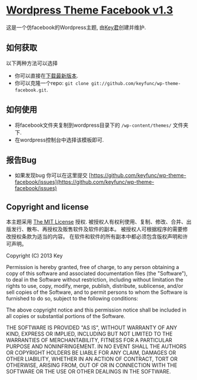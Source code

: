 # [Wordpress Theme Facebook v1.3](https://github.com/keyfunc/wp-theme-facebook)

这是一个仿facebook的Wordpress主题, 由[Key君](http://uloli.com/)创建并维护.

## 如何获取

以下两种方法可以选择

* 你可以直接在[下载最新版本](https://github.com/keyfunc/wp-theme-facebook/archive/master.zip).
* 你可以克隆一个repo: `git clone git://github.com/keyfunc/wp-theme-facebook.git`.

## 如何使用

* 将facebook文件夹复制到wordpress目录下的 `/wp-content/themes/` 文件夹下.
* 在wordpress控制台中选择该模板即可.

## 报告Bug

* 如果发现bug 你可以在这里提交 [https://github.com/keyfunc/wp-theme-facebook/issues](https://github.com/keyfunc/wp-theme-facebook/issues)

## Copyright and license

本主题采用 [The MIT License](http://opensource.org/licenses/MIT) 授权. 被授权人有权利使用、复制、修改、合并、出版发行、散布、再授权及贩售软件及软件的副本。
被授权人可根据程序的需要修改授权条款为适当的内容。
在软件和软件的所有副本中都必须包含版权声明和许可声明。

Copyright (C) 2013 Key

Permission is hereby granted, free of charge, to any person obtaining a copy of this software and associated documentation files (the "Software"), to deal in the Software without restriction, including without limitation the rights to use, copy, modify, merge, publish, distribute, sublicense, and/or sell copies of the Software, and to permit persons to whom the Software is furnished to do so, subject to the following conditions:

The above copyright notice and this permission notice shall be included in all copies or substantial portions of the Software.

THE SOFTWARE IS PROVIDED "AS IS", WITHOUT WARRANTY OF ANY KIND, EXPRESS OR IMPLIED, INCLUDING BUT NOT LIMITED TO THE WARRANTIES OF MERCHANTABILITY, FITNESS FOR A PARTICULAR PURPOSE AND NONINFRINGEMENT. IN NO EVENT SHALL THE AUTHORS OR COPYRIGHT HOLDERS BE LIABLE FOR ANY CLAIM, DAMAGES OR OTHER LIABILITY, WHETHER IN AN ACTION OF CONTRACT, TORT OR OTHERWISE, ARISING FROM, OUT OF OR IN CONNECTION WITH THE SOFTWARE OR THE USE OR OTHER DEALINGS IN THE SOFTWARE.